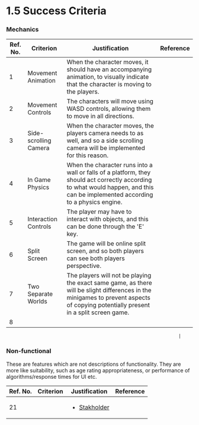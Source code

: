 # 1.5 Success Criteria

### Mechanics&#x20;

| Ref. No. | Criterion             | Justification                                                                                                                                                                        | Reference |
| -------- | --------------------- | ------------------------------------------------------------------------------------------------------------------------------------------------------------------------------------ | --------- |
| 1        | Movement Animation    | When the character moves, it should have an accompanying animation, to visually indicate that the character is moving to the players.                                                |           |
| 2        | Movement Controls     | The characters will move using WASD controls, allowing them to move in all directions.                                                                                               |           |
| 3        | Side-scrolling Camera | When the character moves, the players camera needs to as well, and so a side scrolling camera will be implemented for this reason.                                                   |           |
| 4        | In Game Physics       | When the character runs into a wall or falls of a platform, they should act correctly according to what would happen, and this can be implemented according to a physics engine.     |           |
| 5        | Interaction Controls  | The player may have to interact with objects, and this can be done through the 'E' key.                                                                                              |           |
| 6        | Split Screen          | The game will be online split screen, and so both players can see both players perspective.                                                                                          |           |
| 7        | Two Separate Worlds   | The players will not be playing the exact same game, as there will be slight differences in the minigames to prevent aspects of copying potentially present in a split screen game.  |           |
| 8        |                       |                                                                                                                                                                                      |           |

```
                                                                 |
```

### Non-functional

These are features which are not descriptions of functionality. They are more like suitability, such as age rating appropriateness, or performance of algorithms/response times for UI etc.

| Ref. No. | Criterion | Justification                                                  | Reference |
| -------- | --------- | -------------------------------------------------------------- | --------- |
| 21       |           | <ul><li><a href="1.2-stakeholders.md">Stakholder</a></li></ul> |           |
